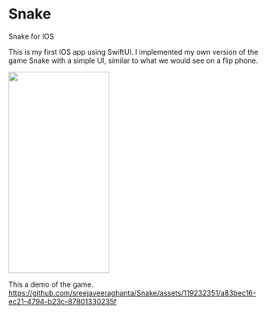 # Snake
Snake for IOS

This is my first IOS app using SwiftUI.
I implemented my own version of the game Snake with a simple UI, similar to what we would see on a flip phone. 

<img src="https://github.com/sreejaveeraghanta/Snake/assets/119232351/a7468fe9-8e6e-493d-80bd-968a6bc711df" width="200" height="400">

This a demo of the game.
https://github.com/sreejaveeraghanta/Snake/assets/119232351/a83bec16-ec21-4794-b23c-87801330235f


